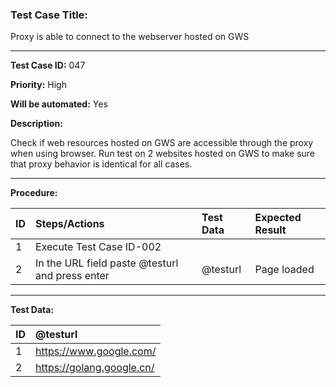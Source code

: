 
### Test Case Title: ###

 Proxy is able to connect to the webserver hosted on GWS								

---

**Test Case ID:** 047

**Priority:** High

**Will be automated:** Yes

**Description:**

Check if web resources hosted on GWS are accessible through the proxy when using browser. Run test on 2 websites hosted on GWS to make sure that proxy behavior is identical for all cases. 

---

**Procedure:**


|      ID       | Steps/Actions |  Test Data  | Expected Result |
| :------------ |:--------------| :---------- | :-------------- |
|       1       | Execute Test Case ID-002 |  |  |
|       2       | In the URL field paste @testurl and press enter | @testurl | Page loaded |


---

**Test Data:**

|      ID       | @testurl |
| :------------ |:------|
|       1       | https://www.google.com/ | 
|       2       | https://golang.google.cn/ | 

   
    


